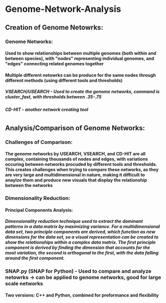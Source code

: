 # Genome-Network-Analysis
## Creation of Genome Netowrks:
### Genome Networks:
#### Used to show relationships between multiple genomes (both within and between species), with "nodes" representing individual genomes, and "edges" connecting related genomes together
#### Multiple different netowrks can be produce for the same nodes through different methods (using different tools and thresholds)
##### VSEARCH/USEARCH - Used to create the genome networks, command is cluster_fast, with thresholds between .35-.75
##### CD-HIT - another network creating tool
#
## Analysis/Comparison of Genome Networks:
### Challenges of Comparison:
#### The genome networks by USEARCH, VSEARCH, and CD-HIT are all complex, containing thousands of nodes and edges, with variations occuring between networks procuded by different tools and thresholds. This creates challenges when trying to compare these networks, as they are very large and multidimensional in nature, making it difficult to anaylze them and produce new visuals that display the relationship between the networks
### Dimensionality Reduction: 
#### 
#### Principal Components Analysis:
##### Dimensionality reduction technique used to extract the dominant patterns in a data matrix by maximizing variance. For a multidimensional data set, two principle components are derived, which function as new dimensions for the data set, so a visual representation can be created to show the relationships within a complex data matrix. The first principle component is derived by finding the dimension that accounts for the most variation, the second is orthogonal to the first, with the data falling around the first component.
### SNAP.py (SNAP for Python) - Used to compare and analyze netowrks -> can be applied to genome networks, good for large scale networks
#### Two versions: C++ and Python, combined for preformance and flexibility
